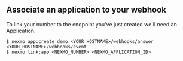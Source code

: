 ## Associate an application to your webhook

To link your number to the endpoint you've just created we'll need an Application.

```
$ nexmo app:create demo <YOUR_HOSTNAME>/webhooks/answer <YOUR_HOSTNAME>/webhooks/event
$ nexmo link:app <NEXMO_NUMBER> <NEXMO_APPLICATION_ID>
```
